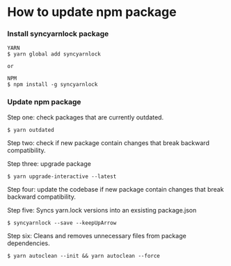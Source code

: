 # How to update npm package

### Install syncyarnlock package

```
YARN
$ yarn global add syncyarnlock

or

NPM
$ npm install -g syncyarnlock
```

### Update npm package

Step one: check packages that are currently outdated.

```
$ yarn outdated
```

Step two: check if new package contain changes that break backward compatibility.

Step three: upgrade package

```
$ yarn upgrade-interactive --latest
```

Step four: update the codebase if new package contain changes that break backward compatibility.

Step five: Syncs yarn.lock versions into an exsisting package.json

```
$ syncyarnlock --save --keepUpArrow
```

Step six: Cleans and removes unnecessary files from package dependencies.

```
$ yarn autoclean --init && yarn autoclean --force
```
